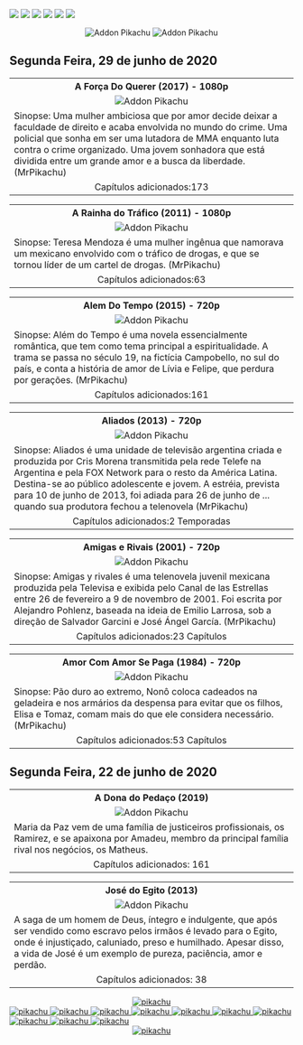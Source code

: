 <!--Copias não serão toleradas-->

 [![](https://tinyurl.com/ydcxhx7f)](http://bit.ly/repokachu) [![](https://tinyurl.com/ybaflaxt)](https://vkodi.net/repo/) [![](https://tinyurl.com/ybcutyjq)](http://bit.ly/zipikachu) [![](https://tinyurl.com/yckqgysp)](https://linktr.ee/addonpikachu) [![](https://tinyurl.com/ybja3588)](https://tinyurl.com/grupopikachu) [![](https://tinyurl.com/y83so6xr)](https://t.me/addonpikachu)  
  <div align="center"><img src="https://tinyurl.com/ydahh4kf" alt="Addon Pikachu"> <img src="https://tinyurl.com/y86yjky9" alt="Addon Pikachu"></div>
  
 ## Segunda Feira, 29 de junho de 2020
 
<table style="width:100%"><tr><th><center> A Força Do Querer (2017) - 1080p </center></th></tr>
<tr><td><div align="center"><img src="https://www.rbsdirect.com.br/imagesrc/23788488.jpg?w=700" alt="Addon Pikachu"></div></td></tr>
<tr><td><justify>Sinopse:  Uma mulher ambiciosa que por amor decide deixar a faculdade de direito e acaba envolvida no mundo do crime. Uma policial que sonha em ser uma lutadora de MMA enquanto luta contra o crime organizado. Uma jovem sonhadora que está dividida entre um grande amor e a busca da liberdade. (MrPikachu)</justify></td></tr> 
<tr><td><center> Capítulos adicionados:173 </center></td></tr></table> 

<table style="width:100%"><tr><th><center>  A Rainha do Tráfico (2011) - 1080p </center></th></tr>
<tr><td><div align="center"><img src="https://tinyurl.com/yda84xm7" alt="Addon Pikachu"></div></td></tr>
<tr><td><justify>Sinopse:  Teresa Mendoza é uma mulher ingênua que namorava um mexicano envolvido com o tráfico de drogas, e que se tornou líder de um cartel de drogas. (MrPikachu)</justify></td></tr> 
<tr><td><center> Capítulos adicionados:63 </center></td></tr></table>

<table style="width:100%"><tr><th><center> Alem Do Tempo (2015) - 720p </center></th></tr>
<tr><td><div align="center"><img src="https://observatoriodatv.uol.com.br/wp-content/uploads/2015/07/Al%C3%A9m-do-Tempo1.jpg" alt="Addon Pikachu"></div></td></tr>
<tr><td><justify>Sinopse:  Além do Tempo é uma novela essencialmente romântica, que tem como tema principal a espiritualidade. A trama se passa no século 19, na fictícia Campobello, no sul do país, e conta a história de amor de Lívia e Felipe, que perdura por gerações. (MrPikachu)</justify></td></tr> 
<tr><td><center> Capítulos adicionados:161 </center></td></tr></table>

<table style="width:100%"><tr><th><center> Aliados (2013) - 720p </center></th></tr>
<tr><td><div align="center"><img src="https://image.tmdb.org/t/p/original/1RvmqAtZiIHsQ6vQk7VTGQRMPKh.jpg" alt="Addon Pikachu"></div></td></tr>
<tr><td><justify>Sinopse:  Aliados é uma unidade de televisão argentina criada e produzida por Cris Morena transmitida pela rede Telefe na Argentina e pela FOX Network para o resto da América Latina. Destina-se ao público adolescente e jovem. A estréia, prevista para 10 de junho de 2013, foi adiada para 26 de junho de ... quando sua produtora fechou a telenovela (MrPikachu)</justify></td></tr> 
<tr><td><center> Capítulos adicionados:2 Temporadas </center></td></tr></table>

<table style="width:100%"><tr><th><center> Amigas e Rivais (2001) - 720p </center></th></tr>
<tr><td><div align="center"><img src="https://dg31sz3gwrwan.cloudfront.net/fanart/331693/1217412-0-q80.jpg" alt="Addon Pikachu"></div></td></tr>
<tr><td><justify>Sinopse:  Amigas y rivales é uma telenovela juvenil mexicana produzida pela Televisa e exibida pelo Canal de las Estrellas entre 26 de fevereiro a 9 de novembro de 2001. Foi escrita por Alejandro Pohlenz, baseada na ideia de Emilio Larrosa, sob a direção de Salvador Garcini e José Ángel García. (MrPikachu)</justify></td></tr> 
<tr><td><center> Capítulos adicionados:23 Capítulos </center></td></tr></table>

<table style="width:100%"><tr><th><center> Amor Com Amor Se Paga (1984) - 720p </center></th></tr>
<tr><td><div align="center"><img src="https://i.ytimg.com/vi/iJEhPHuldpI/maxresdefault.jpg" alt="Addon Pikachu"></div></td></tr>
<tr><td><justify>Sinopse:  Pão duro ao extremo, Nonô coloca cadeados na geladeira e nos armários da despensa para evitar que os filhos, Elisa e Tomaz, comam mais do que ele considera necessário. (MrPikachu)</justify></td></tr> 
<tr><td><center> Capítulos adicionados:53 Capítulos </center></td></tr></table>
  
 ## Segunda Feira, 22 de junho de 2020

<table style="width:100%"><tr><th><center> A Dona do Pedaço (2019) </center></th></tr>
<tr><td><div align="center"><img src="https://media-manager.noticiasaominuto.com.br/1920/1559576095/naom_5ce3dfb5aa30a.jpg?crop_params=eyJsYW5kc2NhcGUiOnsiY3JvcFdpZHRoIjo5NzUsImNyb3BIZWlnaHQiOjU3MywiY3JvcFgiOjEwLCJjcm9wWSI6NX19?fit=1920%2C1280&quality=100&strip=all&ssl=1" alt="Addon Pikachu"></div></td></tr>
<tr><td><justify>Maria da Paz vem de uma família de justiceiros profissionais, os Ramirez, e se apaixona por Amadeu, membro da principal família rival nos negócios, os Matheus.</justify></td></tr> 
<tr><td><center> Capítulos adicionados: 161 </center></td></tr></table>

<table style="width:100%"><tr><th><center> José do Egito (2013) </center></th></tr>
<tr><td><div align="center"><img src="https://i0.wp.com/recordeuropa.com/wp-content/uploads/2020/01/josecc81-do-egito-e23-spot_scruberthumbnail_0.jpg?fit=1920%2C1080&quality=100&strip=all&ssl=1?fit=1920%2C1280&quality=100&strip=all&ssl=1" alt="Addon Pikachu"></div></td></tr>
<tr><td><justify>A saga de um homem de Deus, íntegro e indulgente, que após ser vendido como escravo pelos irmãos é levado para o Egito, onde é injustiçado, caluniado, preso e humilhado. Apesar disso, a vida de José é um exemplo de pureza, paciência, amor e perdão.</justify></td></tr> 
<tr><td><center> Capítulos adicionados: 38 </center></td></tr></table>

 
<div align="center"><a href="https://bit.ly/pikachufull">
<img src="https://tinyurl.com/y9zk36eq" alt="pikachu">
</a></div>
<a href="https://bit.ly/novidadedocs">
<img src="https://tinyurl.com/y9xs5l4t" alt="pikachu">
</a>
<a href="https://bit.ly/novidaDesenhos">
<img src="https://tinyurl.com/y73n4mmf" alt="pikachu">
</a>
<a href="https://bit.ly/novidadenovelas">
<img src="https://tinyurl.com/ybrg85o5" alt="pikachu">
</a>
<a href="https://bit.ly/novidadeinfantil">
<img src="https://tinyurl.com/y9pkjsed" alt="pikachu">
<a href="https://bit.ly/novidadesforno">
<img src="https://tinyurl.com/y8r3h7x2" alt="pikachu">
</a>
</a>
<a href="https://bit.ly/novidadeanimes">
<img src="https://tinyurl.com/y8tc5v56" alt="pikachu">
</a>
<a href="https://bit.ly/novidadeshows">
<img src="https://tinyurl.com/ybdjml82" alt="pikachu">
</a>
<a href="https://bit.ly/novidadeseries">
<img src="https://tinyurl.com/y8pbauft" alt="pikachu">
</a>
<a href="https://bit.ly/novidadesfilmes">
<img src="https://tinyurl.com/ydewsb4q" alt="pikachu">
</a>
<a href="https://bit.ly/novidadeTV">
<img src="https://tinyurl.com/ydbcnj3f" alt="pikachu">
</a>
<div align="center"><a href="https://bit.ly/pikachufull">
<img src="https://tinyurl.com/y72vpx8n" alt="pikachu">
</a></div>


<!--Copias não serão toleradas-->

